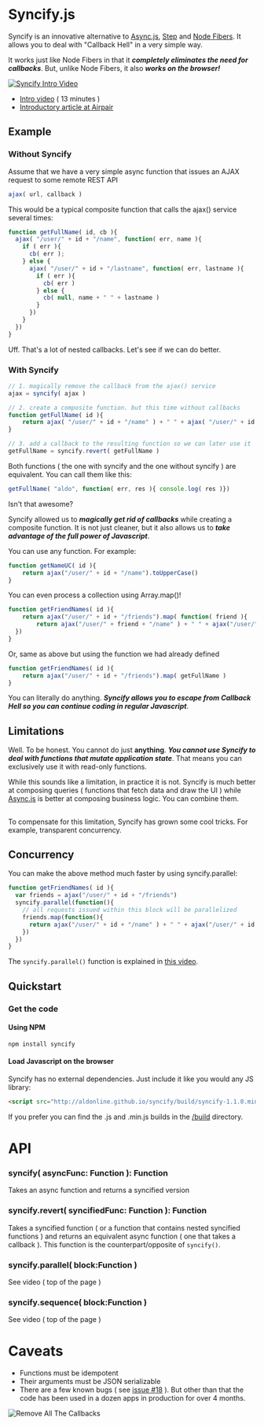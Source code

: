 # Syncify.js

Syncify is an innovative alternative to [Async.js](https://github.com/caolan/async), [Step](https://github.com/creationix/step) and [Node Fibers](https://github.com/laverdet/node-fibers). It allows you to deal with "Callback Hell" in a very simple way.

It works just like Node Fibers in that it ***completely eliminates the need for callbacks***. But, unlike Node Fibers, it also ***works on the browser!***


[![Syncify Intro Video](https://dl.dropboxusercontent.com/u/497895/__permalinks/syncify-youtube-screenshot.png)](http://www.youtube.com/watch?v=hvlBpWlpdFo)

* [Intro video](http://www.youtube.com/watch?v=hvlBpWlpdFo) ( 13 minutes )
* [Introductory article at Airpair](http://airpair.com/javascript/syncify-tutorial)


## Example

### Without Syncify


Assume that we have a very simple async function that issues an AJAX request to some remote REST API

```javascript
ajax( url, callback )
```

This would be a typical composite function that calls the ajax() service several times:

```javascript
function getFullName( id, cb ){
  ajax( "/user/" + id + "/name", function( err, name ){
    if ( err ){
      cb( err );
    } else {
      ajax( "/user/" + id + "/lastname", function( err, lastname ){
        if ( err ){
          cb( err )
        } else {
          cb( null, name + " " + lastname )
        }
      })
    }
  })
}
```

Uff. That's a lot of nested callbacks. Let's see if we can do better.

### With Syncify

```javascript
// 1. magically remove the callback from the ajax() service
ajax = syncify( ajax )

// 2. create a composite function. but this time without callbacks
function getFullName( id ){
	return ajax( "/user/" + id + "/name" ) + " " + ajax( "/user/" + id + "/lastname" )
}

// 3. add a callback to the resulting function so we can later use it
getFullName = syncify.revert( getFullName )

```

Both functions ( the one with syncify and the one without syncify ) are equivalent. You can call them like this:

```javascript
getFullName( "aldo", function( err, res ){ console.log( res )})
```

Isn't that awesome?

Syncify allowed us to ***magically get rid of callbacks*** while creating a composite function.
It is not just cleaner, but it also allows us to ***take advantage of the full power of Javascript***.

You can use any function. For example:

```javascript
function getNameUC( id ){
	return ajax("/user/" + id + "/name").toUpperCase()
}
```

You can even process a collection using Array.map()!

```javascript
function getFriendNames( id ){
	return ajax("/user/" + id + "/friends").map( function( friend ){
		return ajax("/user/" + friend + "/name" ) + " " + ajax("/user/" + friend + "/lastname" )
  })
}
```

Or, same as above but using the function we had already defined

```javascript
function getFriendNames( id ){
	return ajax("/user/" + id + "/friends").map( getFullName )
}
```

You can literally do anything. ***Syncify allows you to escape from Callback Hell so you can continue coding in regular Javascript***.

## Limitations

Well. To be honest. You cannot do just **anything**. ***You cannot use Syncify to deal with functions that mutate application state***. That means you can exclusively use it with read-only functions.

While this sounds like a limitation, in practice it is not. Syncify is much better at composing queries ( functions that fetch data and draw the UI ) while [Async.js](https://github.com/caolan/async) is better at composing business logic. You can combine them.

##

To compensate for this limitation, Syncify has grown some cool tricks. For example, transparent concurrency.

## Concurrency

You can make the above method much faster by using syncify.parallel:

```javascript
function getFriendNames( id ){
  var friends = ajax("/user/" + id + "/friends")
  syncify.parallel(function(){
    // all requests issued within this block will be parallelized
    friends.map(function(){
      return ajax("/user/" + id + "/name" ) + " " + ajax("/user/" + id + "/lastname" )
    })
  })
}
```

The `syncify.parallel()` function is explained in [this video](http://www.youtube.com/watch?v=hvlBpWlpdFo).

## Quickstart

### Get the code

#### Using NPM

```shell
npm install syncify
```

#### Load Javascript on the browser

Syncify has no external dependencies. Just include it like you would any JS library:

```html
<script src="http://aldonline.github.io/syncify/build/syncify-1.1.0.min.js"/>
```

If you prefer you can find the .js and .min.js builds in the [/build](https://github.com/aldonline/syncify/tree/master/build) directory.


# API

### syncify( asyncFunc: Function ): Function

Takes an async function and returns a syncified version

### syncify.revert( syncifiedFunc: Function ): Function

Takes a syncified function ( or a function that contains nested syncified functions ) and returns an equivalent async function ( one that takes a callback ). This function is the counterpart/opposite of `syncify()`.

### syncify.parallel( block:Function )

See video ( top of the page )

### syncify.sequence( block:Function )

See video ( top of the page )


# Caveats

* Functions must be idempotent
* Their arguments must be JSON serializable
* There are a few known bugs ( see [issue #18](https://github.com/aldonline/syncify/issues/18) ). But other than that the code has been used in a dozen apps in production for over 4 months.


![Remove All The Callbacks](https://dl.dropboxusercontent.com/u/497895/donkeyscript/images/allmeme.png)



